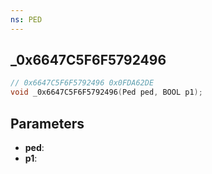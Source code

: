 ```yaml
---
ns: PED
---
```

## _0x6647C5F6F5792496

```c
// 0x6647C5F6F5792496 0x0FDA62DE
void _0x6647C5F6F5792496(Ped ped, BOOL p1);
```


## Parameters
* **ped**: 
* **p1**: 


